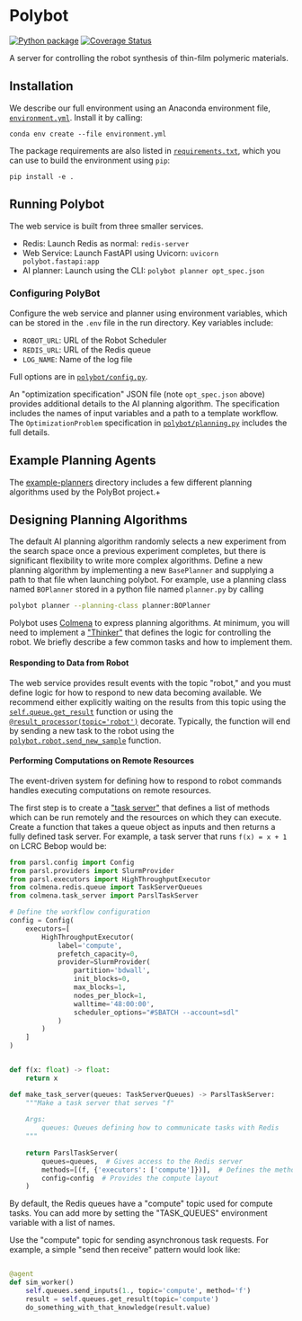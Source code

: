 # Polybot

[![Python package](https://github.com/AD-SDL/polybot-web-service/actions/workflows/python-package.yml/badge.svg)](https://github.com/AD-SDL/polybot-web-service/actions/workflows/python-package.yml)
[![Coverage Status](https://coveralls.io/repos/github/AD-SDL/polybot-web-service/badge.svg?branch=master)](https://coveralls.io/github/AD-SDL/polybot-web-service?branch=master)

A server for controlling the robot synthesis of thin-film polymeric materials.

## Installation

We describe our full environment using an Anaconda environment file,
[`environment.yml`](./environment.yml).
Install it by calling:

`conda env create --file environment.yml`

The package requirements are also listed in [`requirements.txt`](./requirements.txt),
which you can use to build the environment using `pip`:

`pip install -e .`

## Running Polybot

The web service is built from three smaller services.

- Redis: Launch Redis as normal: `redis-server`
- Web Service: Launch FastAPI using Uvicorn: `uvicorn polybot.fastapi:app`
- AI planner: Launch using the CLI: `polybot planner opt_spec.json`

### Configuring PolyBot

Configure the web service and planner using environment variables, which can be stored in the `.env` file in the run directory.
Key variables include:

- `ROBOT_URL`: URL of the Robot Scheduler
- `REDIS_URL`: URL of the Redis queue
- `LOG_NAME`: Name of the log file

Full options are in [`polybot/config.py`](./polybot/config.py).

An "optimization specification" JSON file (note `opt_spec.json` above) provides additional details to the AI planning algorithm.
The specification includes the names of input variables and a path to a template workflow.
The `OptimizationProblem` specification in [`polybot/planning.py`](./polybot/planning.py) includes the full details.

## Example Planning Agents

The [example-planners](./example-planners) directory includes a few different planning algorithms used by the PolyBot project.+

## Designing Planning Algorithms

The default AI planning algorithm randomly selects a new experiment from the search space once a previous experiment completes,
but there is significant flexibility to write more complex algorithms.
Define a new planning algorithm by implementing a new `BasePlanner` and supplying a path to that file when launching polybot.
For example, use a planning class named `BOPlanner` stored in a python file named `planner.py` by calling

```bash
polybot planner --planning-class planner:BOPlanner
```

Polybot uses [Colmena](http://colmena.rtfd.org/) to express planning algorithms.
At minimum, you will need to implement a ["Thinker"](https://colmena.readthedocs.io/en/latest/how-to.html#creating-a-thinker-application)
that defines the logic for controlling the robot. 
We briefly describe a few common tasks and how to implement them.

#### Responding to Data from Robot

The web service provides result events with the topic "robot," and you must
define logic for how to respond to new data becoming available.
We recommend either explicitly waiting on the results from this topic using the 
[`self.queue.get_result`](https://colmena.readthedocs.io/en/latest/how-to.html#submitting-tasks) function
or using the [`@result_processor(topic='robot')`](https://colmena.readthedocs.io/en/latest/thinker.html#result-processing-agents)
decorate.
Typically, the function will end by sending a new task to the robot using the 
[`polybot.robot.send_new_sample`](./polybot/robot.py) function.

#### Performing Computations on Remote Resources

The event-driven system for defining how to respond to robot commands handles executing computations on remote resources.

The first step is to create a ["task server"](https://colmena.readthedocs.io/en/latest/how-to.html#configuring-a-task-server)
that defines a list of methods which can be run remotely and the resources on which they can execute.
Create a function that takes a queue object as inputs and then returns a fully defined task server.
For example, a task server that runs `f(x) = x + 1` on LCRC Bebop would be:

```python
from parsl.config import Config
from parsl.providers import SlurmProvider
from parsl.executors import HighThroughputExecutor
from colmena.redis.queue import TaskServerQueues
from colmena.task_server import ParslTaskServer

# Define the workflow configuration
config = Config(
    executors=[
        HighThroughputExecutor(
            label='compute',
            prefetch_capacity=0,
            provider=SlurmProvider(
                partition='bdwall',
                init_blocks=0,
                max_blocks=1,
                nodes_per_block=1,
                walltime='48:00:00',
                scheduler_options="#SBATCH --account=sdl"
            )
        )
    ]
)


def f(x: float) -> float:
    return x

def make_task_server(queues: TaskServerQueues) -> ParslTaskServer:
    """Make a task server that serves "f"
    
    Args:
        queues: Queues defining how to communicate tasks with Redis
    """
    
    return ParslTaskServer(
        queues=queues,  # Gives access to the Redis server 
        methods=[(f, {'executors': ['compute']})],  # Defines the methods and where they would run
        config=config  # Provides the compute layout
    )


```

By default, the Redis queues have a "compute" topic used for compute tasks. 
You can add more by setting the "TASK_QUEUES" environment variable with a list of names.

Use the "compute" topic for sending asynchronous task requests.
For example, a simple "send then receive" pattern would look like:

```python

@agent
def sim_worker()
    self.queues.send_inputs(1., topic='compute', method='f')
    result = self.queues.get_result(topic='compute')
    do_something_with_that_knowledge(result.value)
```
